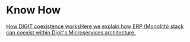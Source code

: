 # Know How

[How DIGIT coexistence worksHere we explain how ERP \(Monolith\) stack can coexist within Digit's Microservices architecture.](how-digit-coexistence-works.md)

